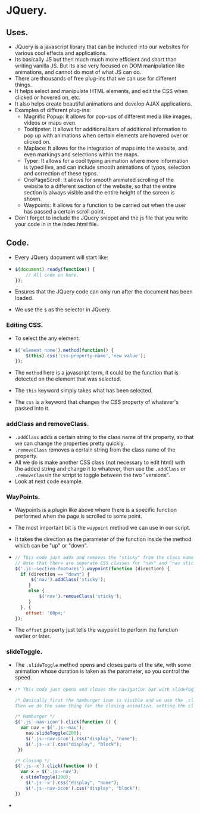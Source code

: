 # JQuery.

## Uses.

* JQuery is a javascript library that can be included into our websites for various cool effects and applications.
* Its basically JS but then much much more efficient and short than writing vanilla JS. But its also very focused on DOM manipulation like animations, and cannot do most of what JS can do.
* There are thousands of free plug-ins that we can use for different things.
* It helps select and manipulate HTML elements, and edit the CSS when clicked or hovered on, etc.
* It also helps create beautiful animations and develop AJAX applications.
* Examples of different plug-ins: 
  * Magnific Popup: It allows for pop-ups of different media like images, videos or maps even.
  * Tooltipster: It allows for additional bars of additional information to pop up with animations when certain elements are hovered over or clicked on.
  * Maplace: It allows for the integration of maps into the website, and even markings and selections within the maps.
  * Typer: It allows for a cool typing animation where more information is typed live, and can include smooth animations of typos, selection and correction of these typos.
  * OnePageScroll: It allows for smooth animated scrolling of the website to a different section of the website, so that the entire section is always visible and the entire height of the screen is shown.
  * Waypoints: It allows for a function to be carried out when the user has passed a certain scroll point.
* Don't forget to include the JQuery snippet and the js file that you write your code in in the index.html file.

## Code.

* Every JQuery document will start like:

* ```javascript
  $(document).ready(function() {
      // All code in here.
  });
  ```

* Ensures that the JQuery code can only run after the document has been loaded.

* We use the `$` as the selector in JQuery.

### Editing CSS.

* To select the any element: 

* ```javascript
  $('element name').method(function() {
      $(this).css('css-property-name','new value');
  });
  ```

* The `method` here is a javascript term, it could be the function that is detected on the element that was selected.

* The `this` keyword simply takes what has been selected.

* The `css` is a keyword that changes the CSS property of whatever's passed into it.

### addClass and removeClass.

* `.addClass` adds a certain string to the class name of the property, so that we can change the properties pretty quickly.
* `.removeClass` removes a certain string from the class name of the property.
* All we do is make another CSS class (not necessary to edit html) with the added string and change it to whatever, then use the `.addClass` or `.removeClass`in the script to toggle between the two "versions".
* Look at next code example.

### WayPoints.

* Waypoints is a plugin like above where there is a specific function performed when the page is scrolled to some point.

* The most important bit is the `waypoint` method we can use in our script.

* It takes the direction as the parameter of the function inside the method which can be "up" or "down".

* ```javascript
  // This code just adds and removes the "sticky" from the class name.
  // Note that there are seperate CSS classes for "nav" and "nav sticky", which the JQuery just 	    toggles between.
  $('.js--section-features').waypoint(function (direction) {
  	if (direction == "down") {
  		$('nav').addClass('sticky');
       }
       else {
           $('nav').removeClass('sticky');
       }
  	}, { 
      offset: '60px;'
  });
  ```

* The `offset` property just tells the waypoint to perform the function earlier or later.

### slideToggle.

* The `.slideToggle` method opens and closes parts of the site, with some animation whose duration is taken as the parameter, so you control the speed.

* ```javascript
  /* This code just opens and closes the navigation bar with slideToggle */
  
  /* Basically first the hamburger icon is visible and we use the .click method to have a function run when this icon is clicked, the function then performs the .slideToggle method to open it, and then changes the display of the hambirger icon to "none" which makes it invisible and then makes the closing icon visible (it was set to invisible in the beginning) by changing the display property to "block".
  Then we do the same thing for the closing animation, setting the closing icon to be "none" and setting the hamburger icon to be block*/
  
  /* Hamburger */
  $('.js--nav-icon').click(function () {
  	var nav = $('.js--nav');
      nav.slideToggle(200);
      $('.js--nav-icon').css("display", "none");
      $('.js--x').css("display", "block");
   })
  
  /* Closing */
  $('.js--x').click(function () {
  	var x = $('.js--nav');
  	x.slideToggle(200);
      $('.js--x').css("display", "none");
      $('.js--nav-icon').css("display", "block");
  })
  ```

* 